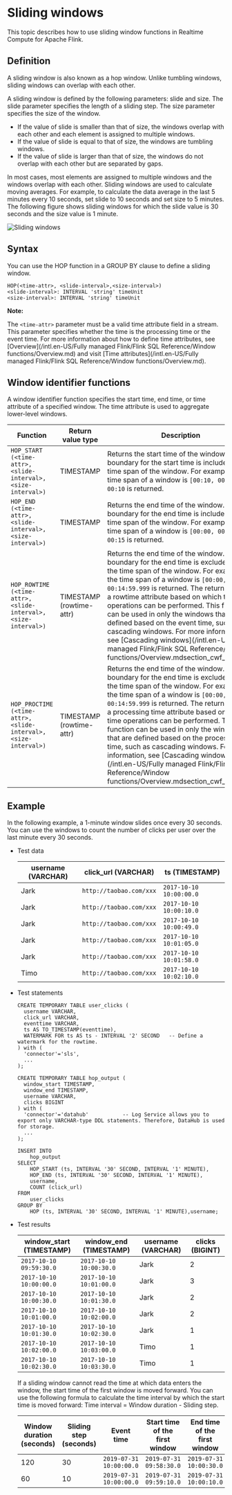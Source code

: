 # Sliding windows

This topic describes how to use sliding window functions in Realtime Compute for Apache Flink.

## Definition

A sliding window is also known as a hop window. Unlike tumbling windows, sliding windows can overlap with each other.

A sliding window is defined by the following parameters: slide and size. The slide parameter specifies the length of a sliding step. The size parameter specifies the size of the window.

-   If the value of slide is smaller than that of size, the windows overlap with each other and each element is assigned to multiple windows.
-   If the value of slide is equal to that of size, the windows are tumbling windows.
-   If the value of slide is larger than that of size, the windows do not overlap with each other but are separated by gaps.

In most cases, most elements are assigned to multiple windows and the windows overlap with each other. Sliding windows are used to calculate moving averages. For example, to calculate the data average in the last 5 minutes every 10 seconds, set slide to 10 seconds and set size to 5 minutes. The following figure shows sliding windows for which the slide value is 30 seconds and the size value is 1 minute.

![Sliding windows](https://static-aliyun-doc.oss-accelerate.aliyuncs.com/assets/img/en-US/0948209951/p34327.png)

## Syntax

You can use the HOP function in a GROUP BY clause to define a sliding window.

```
HOP(<time-attr>, <slide-interval>,<size-interval>)
<slide-interval>: INTERVAL 'string' timeUnit
<size-interval>: INTERVAL 'string' timeUnit            
```

**Note:**

The `<time-attr>` parameter must be a valid time attribute field in a stream. This parameter specifies whether the time is the processing time or the event time. For more information about how to define time attributes, see [Overview](/intl.en-US/Fully managed Flink/Flink SQL Reference/Window functions/Overview.md) and visit [Time attributes](/intl.en-US/Fully managed Flink/Flink SQL Reference/Window functions/Overview.md).

## Window identifier functions

A window identifier function specifies the start time, end time, or time attribute of a specified window. The time attribute is used to aggregate lower-level windows.

|Function|Return value type|Description|
|--------|-----------------|-----------|
|`HOP_START (<time-attr>, <slide-interval>, <size-interval>)`|TIMESTAMP|Returns the start time of the window. The boundary for the start time is included in the time span of the window. For example, if the time span of a window is `[00:10, 00:15)`, `00:10` is returned.|
|`HOP_END (<time-attr>, <slide-interval>, <size-interval>)`|TIMESTAMP|Returns the end time of the window. The boundary for the end time is included in the time span of the window. For example, if the time span of a window is `[00:00, 00:15)`, `00:15` is returned.|
|`HOP_ROWTIME (<time-attr>, <slide-interval>, <size-interval>)`|TIMESTAMP \(rowtime-attr\)|Returns the end time of the window. The boundary for the end time is excluded from the time span of the window. For example, if the time span of a window is `[00:00, 00:15)`, `00:14:59.999` is returned. The return value is a rowtime attribute based on which time operations can be performed. This function can be used in only the windows that are defined based on the event time, such as cascading windows. For more information, see [Cascading windows](/intl.en-US/Fully managed Flink/Flink SQL Reference/Window functions/Overview.mdsection_cwf_1kt_jhb).|
|`HOP_PROCTIME (<time-attr>, <slide-interval>, <size-interval>)`|TIMESTAMP \(rowtime-attr\)|Returns the end time of the window. The boundary for the end time is excluded from the time span of the window. For example, if the time span of a window is `[00:00, 00:15)`, `00:14:59.999` is returned. The return value is a processing time attribute based on which time operations can be performed. This function can be used in only the windows that are defined based on the processing time, such as cascading windows. For more information, see [Cascading windows](/intl.en-US/Fully managed Flink/Flink SQL Reference/Window functions/Overview.mdsection_cwf_1kt_jhb).|

## Example

In the following example, a 1-minute window slides once every 30 seconds. You can use the windows to count the number of clicks per user over the last minute every 30 seconds.

-   Test data

    |username \(VARCHAR\)|click\_url \(VARCHAR\)|ts \(TIMESTAMP\)|
    |--------------------|----------------------|----------------|
    |Jark|`http://taobao.com/xxx`|`2017-10-10 10:00:00.0`|
    |Jark|`http://taobao.com/xxx`|`2017-10-10 10:00:10.0`|
    |Jark|`http://taobao.com/xxx`|`2017-10-10 10:00:49.0`|
    |Jark|`http://taobao.com/xxx`|`2017-10-10 10:01:05.0`|
    |Jark|`http://taobao.com/xxx`|`2017-10-10 10:01:58.0`|
    |Timo|`http://taobao.com/xxx`|`2017-10-10 10:02:10.0`|

-   Test statements

    ```
    CREATE TEMPORARY TABLE user_clicks (
      username VARCHAR,
      click_url VARCHAR,
      eventtime VARCHAR,                            
      ts AS TO_TIMESTAMP(eventtime),
      WATERMARK FOR ts AS ts - INTERVAL '2' SECOND   -- Define a watermark for the rowtime.
    ) with (
      'connector'='sls',
      ...
    );
    
    CREATE TEMPORARY TABLE hop_output (
      window_start TIMESTAMP,
      window_end TIMESTAMP,
      username VARCHAR,
      clicks BIGINT
    ) with (
      'connector'='datahub'           -- Log Service allows you to export only VARCHAR-type DDL statements. Therefore, DataHub is used for storage.
      ...
    );
    
    INSERT INTO
        hop_output
    SELECT
        HOP_START (ts, INTERVAL '30' SECOND, INTERVAL '1' MINUTE),
        HOP_END (ts, INTERVAL '30' SECOND, INTERVAL '1' MINUTE),
        username,
        COUNT (click_url)
    FROM
        user_clicks
    GROUP BY
        HOP (ts, INTERVAL '30' SECOND, INTERVAL '1' MINUTE),username;             
    ```

-   Test results

    |window\_start \(TIMESTAMP\)|window\_end \(TIMESTAMP\)|username \(VARCHAR\)|clicks \(BIGINT\)|
    |---------------------------|-------------------------|--------------------|-----------------|
    |`2017-10-10 09:59:30.0`|`2017-10-10 10:00:30.0`|Jark|2|
    |`2017-10-10 10:00:00.0`|`2017-10-10 10:01:00.0`|Jark|3|
    |`2017-10-10 10:00:30.0`|`2017-10-10 10:01:30.0`|Jark|2|
    |`2017-10-10 10:01:00.0`|`2017-10-10 10:02:00.0`|Jark|2|
    |`2017-10-10 10:01:30.0`|`2017-10-10 10:02:30.0`|Jark|1|
    |`2017-10-10 10:02:00.0`|`2017-10-10 10:03:00.0`|Timo|1|
    |`2017-10-10 10:02:30.0`|`2017-10-10 10:03:30.0`|Timo|1|

    If a sliding window cannot read the time at which data enters the window, the start time of the first window is moved forward. You can use the following formula to calculate the time interval by which the start time is moved forward: Time interval = Window duration - Sliding step.

    |Window duration \(seconds\)|Sliding step \(seconds\)|Event time|Start time of the first window|End time of the first window|
    |---------------------------|------------------------|----------|------------------------------|----------------------------|
    |120|30|`2019-07-31 10:00:00.0`|`2019-07-31 09:58:30.0`|`2019-07-31 10:00:30.0`|
    |60|10|`2019-07-31 10:00:00.0`|`2019-07-31 09:59:10.0`|`2019-07-31 10:00:10.0`|


